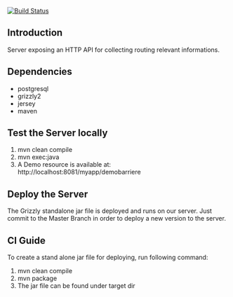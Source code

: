 [![Build Status](https://jenkins.vincinator.de/buildStatus/icon?job=bp17)](https://jenkins.vincinator.de/job/bp17)

## Introduction
Server exposing an HTTP API for collecting routing relevant informations.

## Dependencies

- postgresql
- grizzly2
- jersey
- maven


## Test the Server locally

1) mvn clean compile
2) mvn exec:java
3) A Demo resource is available at: http://localhost:8081/myapp/demobarriere



## Deploy the Server 
The Grizzly standalone jar file is deployed and runs on our server. 
Just commit to the Master Branch in order to deploy a new version to the server.

## CI Guide
To create a stand alone jar file for deploying, run following command:
1) mvn clean compile
2) mvn package
3) The jar file can be found under target dir



